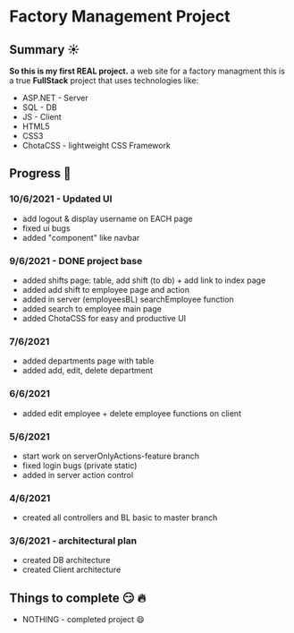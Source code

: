 # Factory Management Project
## Summary :sunny:
 **So this is my first REAL project.**
a web site for a factory managment
this is a true **FullStack** project that uses technologies like:
* ASP.NET - Server
* SQL - DB
* JS - Client
* HTML5
* CSS3
* ChotaCSS - lightweight CSS Framework

## Progress :muscle:
### 10/6/2021 - Updated UI
* add logout & display username on EACH page
* fixed ui bugs
* added "component" like navbar

### 9/6/2021 - DONE project base
* added shifts page: table, add shift (to db) + add link to index page
* added add shift to employee page and action
* added in server (employeesBL) searchEmployee function
* added search to employee main page
* added ChotaCSS for easy and productive UI

### 7/6/2021
* added departments page with table
* added add, edit, delete department

### 6/6/2021
* added edit employee + delete employee functions on client

### 5/6/2021
* start work on serverOnlyActions-feature branch
* fixed login bugs (private static)
* added in server action control

### 4/6/2021
* created all controllers and BL basic to master branch

### 3/6/2021 - architectural plan
* created DB architecture
* created Client architecture

## Things to complete :smirk: :fire:
* NOTHING - completed project :smile:
